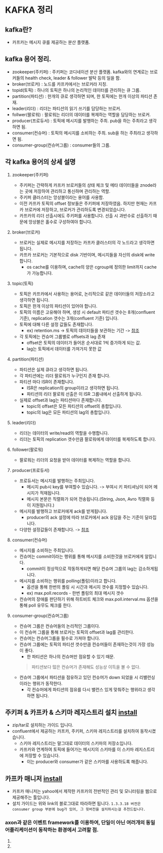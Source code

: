 # KAFKA 정리

## kafka란? 
- 카프카는 메시지 큐를 제공하는 분산 플랫폼.

## kafka 용어 정리.
- zookeeper(주키퍼) : 주키퍼는 코디네이션 분산 플랫폼. kafka와의 연계로는 브로커들의 health check, leader & follower 발탁 등의 일을 함.
- broker(브로커) : 노드를 카프카에서는 브로커라 지칭.
- topid(토픽) : 하나의 토픽은 하나의 논리적인 데이터를 관리하는 큐 그룹.
- partition(파티션) : 한개의 큐로 생각하면 되며, 한 토픽에는 한개 이상의 파티션 존재.
- leader(리더) : 리더는 파티션의 읽기 쓰기를 담당하는 브로커.
- follwer(팔로워) :  팔로워는 리더의 데이터를 복제하는 역할을 담당하는 브로커.
- producer(프로듀서) : 토픽에 메시지를 발행하는 주최. pub을 하는 주최라고 생각하면 됨.
- consumer(컨슈머) : 토픽의 메시지를 소비하는 주최. sub을 하는 주최라고 생각하면 됨.
- consumer-group(컨슈머그룹) : consumer들의 그룹.

## 각 kafka 용어의 상세 설명

1. zookeeper(주키퍼)
    - 주키퍼는 간략하게 카프카 브로커들의 상태 체크 및 메타 데이터들을 znode라는 곳에 저장하여 관리하고 통신하며 관리하는 역할.
    - 주키퍼 클러스터는 앙상블이라는 용어를 사용함.
    - 이전 카프카 토픽의 offset 정보들은 주키퍼에 저장하였음. 하지만 현재는 카프카 브로커에 저장하고, 브로커가 관리하도록 변경되었습니다.
    - 카프카의 리더 선출시에도 주키퍼를 사용합니다. 선출 시 과반수로 선출하기 때문에 앙상블은 홀수로 구성하여야 합니다.

2. broker(브로커)
    - 브로커는 실제로 메시지를 저장하는 카프카 클러스터의 각 노드라고 생각하면 됩니다.
    - 카프카 브로커는 기본적으로 disk 기반이며, 메시지들을 자신의 disk에 write합니다.
        - os cache를 이용하며, cache의 양은 cgroup에 정의한 limit까지 cache가 가능합니다.

3. topic(토픽)
    - 토픽은 카프카에서 사용하는 용어로, 논리적으로 같은 데이터들의 저장소라고 생각하면 됩니다.
    - 토픽은 한개 이상의 파티션이 있어야 합니다.
    - 토픽의 이름은 고유해야 하며, 생성 시 default 파티션 갯수는 8개(confluent 기준), replication 갯수는 3개(confluent 기준) 입니다.
    - 토픽에 대해 다른 설정 값들도 존재합니다.
        - ex) retention.ms -> 토픽의 데이터들을 보관하는 기간 -> [참조](https://kafka.apache.org/23/documentation.html)
    - 각 토픽에는 컨슈머 그룹별로 offsets과 lag 존재
        - offset은 토픽의 데이터가 들어온 순서대로 1씩 증가하게 되는 값.
        - lag는 토픽에서 데이터를 가져가지 못한 값
    
4. partition(파티션) 
    - 파티션은 실제 큐라고 생각하면 됩니다.
    - 각 파티션에는 리더 팔로워가 누구인지 존재 합니다.
    - 파티션 마다 ISR이 존재합니다.
        - ISR은 replication의 group이라고 생각하면 됩니다.
        - 파티션의 리더 팔로워 선출은 이 ISR 그룹내에서 선출하게 됩니다.
    - 실제로 offset과 lag는 파티션마다 존재합니다.
        - topic의 offset은 모든 파티션의 offset의 총합입니다.
        - topic의 lag은 모든 파티션의 lag의 총합입니다.

5. leader(리더)
    - 리더는 데이터의 write/read의 역할을 수행합니다.
    - 리더는 토픽의 replication 갯수만큼 팔로워에게 데이터를 복제하도록 합니다.

6. follower(팔로워)
    - 팔로워는 리더의 요청을 받아 데이터를 복제하는 역할을 합니다.

7. producer(프로듀서)
    - 프로듀서는 메시지를 발행하는 주최입니다.
        - 메시지 pub시 key를 부여할수 있습니다. -> 부여시 키 파티셔닝이 되어 메시지가 적재됩니다.
        - 메시지 본문은 직렬화가 되어 전송됩니다.(String, Json, Avro 직렬화 등이 지원됩니다.)
    - 메시지를 발행하고 브로커에게 ack를 받게됩니다.
        - producer의 ack 설정에 따라 브로커에서 ack 응답을 주는 기준이 달라집니다.
    - 다양한 설정값들이 존재합니다. -> [참조](https://kafka.apache.org/23/documentation.html#producerapi)
    
8. consumer(컨슈머)
    - 메시지를 소비하는 주최입니다.
    - 컨슈머는 commit이라는 행위를 통해 메시지를 소비한것을 브로커에게 알립니다.
        - commit이 정상적으로 작동하게되면 해당 컨슈머 그룹의 lag는 감소하게됩니다.
    - 메시지를 소비하는 행위를 polling(폴링)이라고 합니다.
        - 옵션을 통해 한번의 폴링 시 시간과 메시지 갯수를 지정할수 있습니다.
        - ex) max.poll.records - 한번 폴링의 최대 메시지 갯수
    - 컨슈머의 장애를 판단하기 위해 하트비트 체크와 max.poll.interval.ms 옵션을 통해 poll 유무도 체크를 한다.

9. consumer-group(컨슈머그룹)
    - 컨슈머 그룹은 컨슈머들의 논리적인 그룹이다.
    - 이 컨슈머 그룹을 통해 브로커는 토픽의 offset과 lag를 관리한다.
    - 컨슈머는 컨슈머그룹을 필수로 가져야 합니다. 
    - 컨슈머 그룹에는 토픽의 파티션 갯수만큼 컨슈머들이 존재하는것이 가장 성능이 좋다.
        - 한 파티션은 하나의 컨슈머만 점유할 수 있기 때문.
        > 파티션보다 많은 컨슈머가 존재해도 성능상 이득을 볼 수 없다.
    - 컨슈머 그룹에서 파티션을 점유하고 있던 컨슈머가 down 되었을 시 리밸런싱이라는 행위가 동작한다.
        - 각 컨슈머에게 파티션의 점유를 다시 밸런스 있게 맞춰주는 행위라고 생각하면 됩니다.

## 주키퍼 & 카프카 & 스키마 레지스트리 설치 [install](https://docs.confluent.io/current/installation/installing_cp/zip-tar.html)

- zip/tar로 설치하는 가이드 입니다.
- confluent에서 제공하는 카프카, 주키퍼, 스키마 레지스트리를 설치하여 동작시켰습니다.
    - 스키마 레지스트리는 말그대로 데이터의 스키마의 저장소입니다.
    - 카프카와 연계하여 토픽에 들어가는 메시지의 스키마를 이 스키마 레지스트리에 저장할 수 있습니다.
        - 이는 producer와 consumer가 같은 스키마를 사용하도록 해줍니다.

## 카프카 매니저 [install](https://m.blog.naver.com/PostView.nhn?blogId=occidere&logNo=221395731049&proxyReferer=https%3A%2F%2Fwww.google.com%2F)

- 카프카 매니저는 yahoo에서 제작한 카프카의 전반적인 관리 및 모니터링을 웹으로 제공해주는 툴입니다.
- 설치 가이드는 위와 link의 블로그대로 따라하면 됩니다. `1.3.3.18 버전은 consumer group 부분에 bug가 있어, 그 윗버전을 설치하시는걸 추천드립니다.`

### axon과 같은 이벤트 framework를 이용하여, 단일이 아닌 여러개의 동일 어플리케이션이 동작하는 환경에서 고려할 점.

1. 
2. 